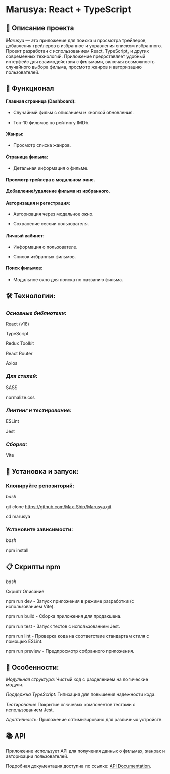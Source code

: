 # Marusya: React + TypeScript
## 📖 Описание проекта

*Marusya* — это приложение для поиска и просмотра трейлеров, добавления трейлеров в избранное и управления списком избранного. Проект разработан с использованием React, TypeScript, и других современных технологий. Приложение предоставляет удобный интерфейс для взаимодействия с фильмами, включая возможность случайного выбора фильма, просмотр жанров и авторизацию пользователей.

## 🚀 Функционал

#### Главная страница (Dashboard):

* Случайный фильм с описанием и кнопкой обновления.

* Топ-10 фильмов по рейтингу IMDb.

#### Жанры:

* Просмотр списка жанров.

#### Страница фильма:

* Детальная информация о фильме.

#### Просмотр трейлера в модальном окне.

#### Добавление/удаление фильма из избранного.

#### Авторизация и регистрация:

* Авторизация через модальное окно.

* Сохранение сессии пользователя.

#### Личный кабинет:

* Информация о пользователе.

* Список избранных фильмов.

#### Поиск фильмов:
* Модальное окно для поиска по названию фильма.

## 🛠️ Технологии:

### *Основные библиотеки:*

React (v18)

TypeScript

Redux Toolkit

React Router

Axios

### *Для стилей:*

SASS

normalize.css

### *Линтинг и тестирование:*

ESLint

Jest

### *Сборка:*

Vite

## 🔧 Установка и запуск:

### Клонируйте репозиторий:

*bash*

git clone https://github.com/Max-Ship/Marusya.git

cd marusya

### Установите зависимости:

*bash*

npm install

## 📋 Скрипты npm

*bash*

Скрипт	Описание

npm run dev	- Запуск приложения в режиме разработки (с использованием Vite).

npm run build	- Сборка приложения для продакшена.

npm run test	- Запуск тестов с использованием Jest.

npm run lint	- Проверка кода на соответствие стандартам стиля с помощью ESLint.

npm run preview	 - Предпросмотр собранного приложения.

## 🌟 Особенности:

*Модульная структура:* Чистый код с разделением на логические модули.

*Поддержка TypeScript:* Типизация для повышения надежности кода.

*Тестирование* Покрытие ключевых компонентов тестами с использованием Jest.

*Адаптивность:* Приложение оптимизировано для различных устройств.


## 📚 API

Приложение использует API для получения данных о фильмах, жанрах и авторизации пользователей. 

Подробная документация доступна по ссылке: [API Documentation](https://cinemaguide.skillbox.cc/docs/).
